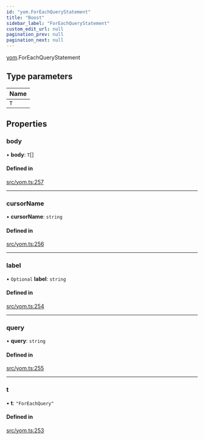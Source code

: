 ```yaml
---
id: "yom.ForEachQueryStatement"
title: "Boost"
sidebar_label: "ForEachQueryStatement"
custom_edit_url: null
pagination_prev: null
pagination_next: null
---
```


[yom](../namespaces/yom.md).ForEachQueryStatement

## Type parameters

| Name |
| :------ |
| `T` |

## Properties

### body

• **body**: `T`[]

#### Defined in

[src/yom.ts:257](https://github.com/yolmio/boost/blob/b239488/src/yom.ts#L257)

___

### cursorName

• **cursorName**: `string`

#### Defined in

[src/yom.ts:256](https://github.com/yolmio/boost/blob/b239488/src/yom.ts#L256)

___

### label

• `Optional` **label**: `string`

#### Defined in

[src/yom.ts:254](https://github.com/yolmio/boost/blob/b239488/src/yom.ts#L254)

___

### query

• **query**: `string`

#### Defined in

[src/yom.ts:255](https://github.com/yolmio/boost/blob/b239488/src/yom.ts#L255)

___

### t

• **t**: ``"ForEachQuery"``

#### Defined in

[src/yom.ts:253](https://github.com/yolmio/boost/blob/b239488/src/yom.ts#L253)
